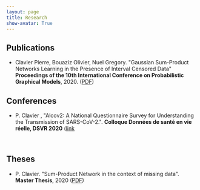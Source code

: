 ```yaml
---
layout: page
title: Research
show-avatar: True
---
```


## Publications

* Clavier Pierre, Bouaziz Olivier, Nuel Gregory. "Gaussian Sum-Product Networks Learning in the Presence of Interval Censored Data" **Proceedings of the 10th International Conference on Probabilistic Graphical Models**, 2020. ([PDF](http://proceedings.mlr.press/v138/pierre20a.html))


## Conferences


* P. Clavier , "Alcov2: A National Questionnaire Survey for Understanding the Transmission of SARS-CoV-2.". **Colloque Données de santé en vie réelle, DSVR 2020** ([link](https://www.afcros.com/evenements/colloque-donnees-de-sante-en-vie-reelle/)

<p>&nbsp;</p>


## Theses

* P. Clavier. "Sum-Product Network in the context of missing data". **Master Thesis**, 2020 ([PDF](https://www.diva-portal.org/smash/record.jsf?pid=diva2%3A1414624&dswid=9379))

